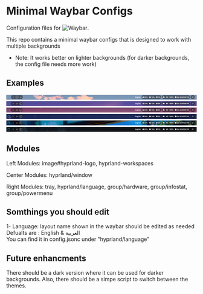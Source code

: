 # Minimal Waybar Configs
Configuration files for ![Waybar](https://github.com/Alexays/Waybar).

This repo contains a minimal waybar configs that is designed to work with multiple backgrounds
* Note: It works better on lighter backgrounds (for darker backgrounds, the config file needs more work)
## Examples
![Example 1](preview/waybar_config.png)
![Example 2](preview/waybar_config(2).png)
![Example 3](preview/waybar_config(3).png)
![Example 4](preview/waybar_config(4).png)
![Example 5](preview/waybar_config(5).png)
![Example 6](preview/waybar_config(6).png)

## Modules
Left Modules: image#hyprland-logo, hyprland-workspaces

Center Modules: hyprland/window

Right Modules: tray, hyprland/language, group/hardware, group/infostat, group/powermenu

## Somthings you should edit

1- Language: layout name shown in the waybar should be edited as needed \
    Defualts are : English & العربية \
    You can find it in config.jsonc under "hyprland/language" 

## Future enhancments
There should be a dark version where it can be used for darker backgrounds. Also, there should be a simpe script to switch between the themes.

